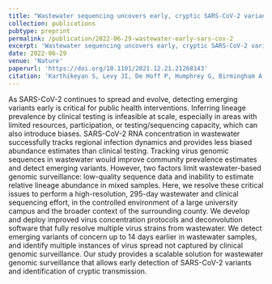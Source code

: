 ```yaml
---
title: "Wastewater sequencing uncovers early, cryptic SARS-CoV-2 variant transmission"
collection: publications
pubtype: preprint
permalink: /publication/2022-06-29-wastewater-early-sars-cov-2
excerpt: 'Wastewater sequencing uncovers early, cryptic SARS-CoV-2 variant transmission'
date: 2022-06-29
venue: 'Nature'
paperurl: 'https://doi.org/10.1101/2021.12.21.21268143'
citation: 'Karthikeyan S, Levy JI, De Hoff P, Humphrey G, Birmingham A, Jepsen K, Farmer S, Tubb HM, Valles T, Tribelhorn CE, Tsai R, Aigner S, Sathe S, <b>Moshiri N</b>, Henson B, Hakim A, Baer NA, Barber T, Belda-Ferre P, Chacon M, Cheung W, Crescini ES, Eisner ER, Lastrella AL, Lawrence ES, Marotz CA, Ngo TT, Ostrander T, Plascencia A, Salido RA, Seaver P, Smoot EW, McDonald D, Neuhard RM, Scioscia AL, Satterlund AM, Simmons EH, Aceves CM, Anderson C, Gangavarapu K, Hufbauer E, Kurzban E, Lee J, Matteson NL, Parker E, Perkins SA, Ramesh KS, Robles-Sikisaka R, Schwab MA, Spencer E, Wohl S, Nicholson L, Mchardy IH, Dimmock DP, Hobbs CA, Bakhtar O, Harding A, Mendoza A, Bolze A, Becker D, Cirulli ET, Isaksson M, Schiabor Barrett KM, Washington NL, Malone JD, Murphy Schafer A, Gurfield N, Stous S, Fielding-Miller R, Gaines T, Garfein R, Anderson CAM, Martin NK, Schooley RT, Austin B, Kingsmore SF, Lee W, Shah S, McDonald E, Zeller M, Fisch KM, Laurent LC, Yeo GW, Andersen KG, Knight R (2022). "Wastewater sequencing uncovers early, cryptic SARS-CoV-2 variant transmission." <i>Nature</i>. In Press. <a href="https://doi.org/10.1101/2021.12.21.21268143" target="_blank">Preprint doi:10.1101/2021.12.21.21268143</a>'
---
```

As SARS-CoV-2 continues to spread and evolve, detecting emerging variants early is critical for public health interventions. Inferring lineage prevalence by clinical testing is infeasible at scale, especially in areas with limited resources, participation, or testing/sequencing capacity, which can also introduce biases. SARS-CoV-2 RNA concentration in wastewater successfully tracks regional infection dynamics and provides less biased abundance estimates than clinical testing. Tracking virus genomic sequences in wastewater would improve community prevalence estimates and detect emerging variants. However, two factors limit wastewater-based genomic surveillance: low-quality sequence data and inability to estimate relative lineage abundance in mixed samples. Here, we resolve these critical issues to perform a high-resolution, 295-day wastewater and clinical sequencing effort, in the controlled environment of a large university campus and the broader context of the surrounding county. We develop and deploy improved virus concentration protocols and deconvolution software that fully resolve multiple virus strains from wastewater. We detect emerging variants of concern up to 14 days earlier in wastewater samples, and identify multiple instances of virus spread not captured by clinical genomic surveillance. Our study provides a scalable solution for wastewater genomic surveillance that allows early detection of SARS-CoV-2 variants and identification of cryptic transmission.
